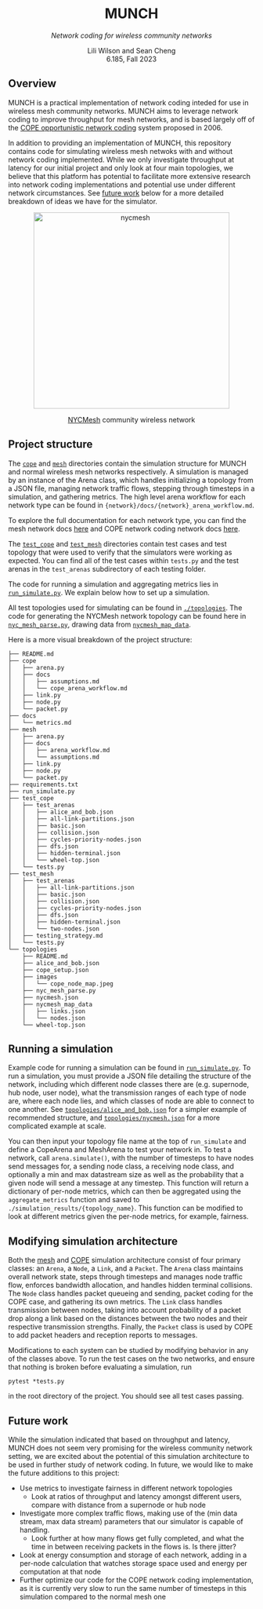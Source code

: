 <div align="center">

  <h1 align="center">MUNCH</h1>
    <p align="center"><i>Network coding for wireless community networks</i></p>
  <p align="center">
Lili Wilson and Sean Cheng    <br />
    6.185, Fall 2023
    <br />
  </p>
</div>

## Overview
MUNCH is a practical implementation of network coding inteded for use in wireless mesh community networks. MUNCH aims to leverage network coding to improve throughput for mesh networks, and is based largely off of the [COPE opportunistic network coding](http://nms.csail.mit.edu/~sachin/papers/copesc.pdf) system proposed in 2006. 

In addition to providing an implementation of MUNCH, this repository contains code for simulating wireless mesh netwoks with and without network coding implemented. While we only investigate throughput at latency for our initial project and only look at four main topologies, we believe that this platform has potential to facilitate more extensive research into network coding implementations and potential use under different network circumstances. See [future work](https://github.com/liliwilson/munch-mesh-networking?tab=readme-ov-file#future-work) below for a more detailed breakdown of ideas we have for the simulator. 

<p align='center'>

<img width="400" alt="nycmesh" src="https://github.com/liliwilson/munch-mesh-networking/assets/56806227/d515b2de-b4cd-4f0a-80d9-b4f4eb1089b6">

</p>

<p align='center'> <a href="https://www.nycmesh.net">NYCMesh</a> community wireless network </p>


## Project structure
The [`cope`](./cope) and [`mesh`](./mesh) directories contain the simulation structure for MUNCH and normal wireless mesh networks respectively. A simulation is managed by an instance of the Arena class, which handles initializing a topology from a JSON file, managing network traffic flows, stepping through timesteps in a simulation, and gathering metrics. The high level arena workflow for each network type can be found in `{network}/docs/{network}_arena_workflow.md`. 

To explore the full documentation for each network type, you can find the mesh network docs [here](https://liliwilson.github.io/munch-mesh-networking/html/mesh) and COPE network coding network docs [here](https://liliwilson.github.io/munch-mesh-networking/html/cope).

The [`test_cope`](./test_cope) and [`test_mesh`](./test_mesh) directories contain test cases and test topology that were used to verify that the simulators were working as expected. You can find all of the test cases within `tests.py` and the test arenas in the `test_arenas` subdirectory of each testing folder.

The code for running a simulation and aggregating metrics lies in [`run_simulate.py`](./run_simulate.py). We explain below how to set up a simulation. 

All test topologies used for simulating can be found in [`./topologies`](./topologies). The code for generating the NYCMesh network topology can be found here in [`nyc_mesh_parse.py`](./topologies/nyc_mesh_parse.py), drawing data from [`nycmesh_map_data`](./topologies/nycmesh_map_data/). 


Here is a more visual breakdown of the project structure:
```
├── README.md
├── cope
│   ├── arena.py
│   ├── docs
│   │   ├── assumptions.md
│   │   └── cope_arena_workflow.md
│   ├── link.py
│   ├── node.py
│   └── packet.py
├── docs
│   └── metrics.md
├── mesh
│   ├── arena.py
│   ├── docs
│   │   ├── arena_workflow.md
│   │   └── assumptions.md
│   ├── link.py
│   ├── node.py
│   └── packet.py
├── requirements.txt
├── run_simulate.py
├── test_cope
│   ├── test_arenas
│   │   ├── alice_and_bob.json
│   │   ├── all-link-partitions.json
│   │   ├── basic.json
│   │   ├── collision.json
│   │   ├── cycles-priority-nodes.json
│   │   ├── dfs.json
│   │   ├── hidden-terminal.json
│   │   └── wheel-top.json
│   └── tests.py
├── test_mesh
│   ├── test_arenas
│   │   ├── all-link-partitions.json
│   │   ├── basic.json
│   │   ├── collision.json
│   │   ├── cycles-priority-nodes.json
│   │   ├── dfs.json
│   │   ├── hidden-terminal.json
│   │   └── two-nodes.json
│   ├── testing_strategy.md
│   └── tests.py
└── topologies
    ├── README.md
    ├── alice_and_bob.json
    ├── cope_setup.json
    ├── images
    │   └── cope_node_map.jpeg
    ├── nyc_mesh_parse.py
    ├── nycmesh.json
    ├── nycmesh_map_data
    │   ├── links.json
    │   └── nodes.json
    └── wheel-top.json
```

## Running a simulation
Example code for running a simulation can be found in [`run_simulate.py`](./run_simulate.py). To run a simulation, you must provide a JSON file detailing the structure of the network, including which different node classes there are (e.g. supernode, hub node, user node), what the transmission ranges of each type of node are, where each node lies, and which classes of node are able to connect to one another. See [`topologies/alice_and_bob.json`](topologies/alice_and_bob.json) for a simpler example of recommended structure, and [`topologies/nycmesh.json`](topologies/nycmesh.json) for a more complicated example at scale. 

You can then input your topology file name at the top of `run_simulate` and define a CopeArena and MeshArena to test your network in. To test a network, call `arena.simulate()`, with the number of timesteps to have nodes send messages for, a sending node class, a receiving node class, and optionally a min and max datastream size as well as the probability that a given node will send a message at any timestep. This function will return a dictionary of per-node metrics, which can then be aggregated using the `aggregate_metrics` function and saved to `./simulation_results/{topology_name}`. This function can be modified to look at different metrics given the per-node metrics, for example, fairness. 

## Modifying simulation architecture
Both the [mesh](https://liliwilson.github.io/munch-mesh-networking/html/mesh) and [COPE](https://liliwilson.github.io/munch-mesh-networking/html/cope) simulation architecture consist of four primary classes: an `Arena`, a `Node`, a `Link`, and a `Packet`. The `Arena` class maintains overall network state, steps through timesteps and manages node traffic flow, enforces bandwidth allocation, and handles hidden terminal collisions. The `Node` class handles packet queueing and sending, packet coding for the COPE case, and gathering its own metrics. The `Link` class handles transmission between nodes, taking into account probability of a packet drop along a link based on the distances between the two nodes and their respective transmission strengths. Finally, the `Packet` class is used by COPE to add packet headers and reception reports to messages.

Modifications to each system can be studied by modifying behavior in any of the classes above. To run the test cases on the two networks, and ensure that nothing is broken before evaluating a simulation, run 
```
pytest *tests.py
``` 
in the root directory of the project. You should see all test cases passing. 

## Future work
While the simulation indicated that based on throughput and latency, MUNCH does not seem very promising for the wireless community network setting, we are excited about the potential of this simulation architecture to be used in further study of network coding. In future, we would like to make the future additions to this project:

* Use metrics to investigate fairness in different network topologies
    * Look at ratios of throughput and latency amongst different users, compare with distance from a supernode or hub node
* Investigate more complex traffic flows, making use of the (min data stream, max data stream) parameters that our simulator is capable of handling.
    * Look further at how many flows get fully completed, and what the time in between receiving packets in the flows is. Is there jitter?
* Look at energy consumption and storage of each network, adding in a per-node calculation that watches storage space used and energy per computation at that node
* Further optimize our code for the COPE network coding implementation, as it is currently very slow to run the same number of timesteps in this simulation compared to the normal mesh one
